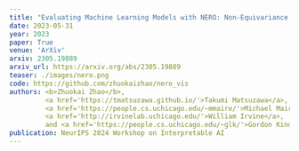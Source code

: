 ```yaml
---
title: "Evaluating Machine Learning Models with NERO: Non-Equivariance Revealed on Orbits"
date: 2023-05-31
year: 2023
paper: True
venue: 'ArXiv'
arxiv: 2305.19889
arxiv_url: https://arxiv.org/abs/2305.19889
teaser: ./images/nero.png
code: https://github.com/zhuokaizhao/nero_vis
authors: <b>Zhuokai Zhao</b>,
         <a href='https://tmatsuzawa.github.io/'>Takumi Matsuzawa</a>,
         <a href='https://people.cs.uchicago.edu/~mmaire/'>Michael Maire</a>,
         <a href='http://irvinelab.uchicago.edu/'>William Irvine</a>,
         and <a href='https://people.cs.uchicago.edu/~glk/'>Gordon Kindlmann</a>
publication: NeurIPS 2024 Workshop on Interpretable AI
---
```

